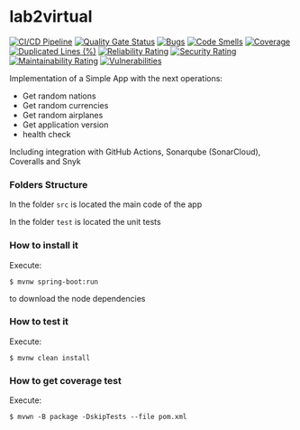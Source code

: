 # lab2virtual

[![CI/CD Pipeline](https://github.com/ElberEsteban/lab2virtual/actions/workflows/build.yml/badge.svg)](https://github.com/ElberEsteban/lab2virtual/actions/workflows/build.yml)
[![Quality Gate Status](https://sonarcloud.io/api/project_badges/measure?project=ElberEsteban_lab2virtual&metric=alert_status)](https://sonarcloud.io/summary/new_code?id=ElberEsteban_lab2virtual)
[![Bugs](https://sonarcloud.io/api/project_badges/measure?project=ElberEsteban_lab2virtual&metric=bugs)](https://sonarcloud.io/summary/new_code?id=ElberEsteban_lab2virtual)
[![Code Smells](https://sonarcloud.io/api/project_badges/measure?project=ElberEsteban_lab2virtual&metric=code_smells)](https://sonarcloud.io/summary/new_code?id=ElberEsteban_lab2virtual)
[![Coverage](https://sonarcloud.io/api/project_badges/measure?project=ElberEsteban_lab2virtual&metric=coverage)](https://sonarcloud.io/summary/new_code?id=ElberEsteban_lab2virtual)
[![Duplicated Lines (%)](https://sonarcloud.io/api/project_badges/measure?project=ElberEsteban_lab2virtual&metric=duplicated_lines_density)](https://sonarcloud.io/summary/new_code?id=ElberEsteban_lab2virtual)
[![Reliability Rating](https://sonarcloud.io/api/project_badges/measure?project=ElberEsteban_lab2virtual&metric=reliability_rating)](https://sonarcloud.io/summary/new_code?id=ElberEsteban_lab2virtual)
[![Security Rating](https://sonarcloud.io/api/project_badges/measure?project=ElberEsteban_lab2virtual&metric=security_rating)](https://sonarcloud.io/summary/new_code?id=ElberEsteban_lab2virtual)
[![Maintainability Rating](https://sonarcloud.io/api/project_badges/measure?project=ElberEsteban_lab2virtual&metric=sqale_rating)](https://sonarcloud.io/summary/new_code?id=ElberEsteban_lab2virtual)
[![Vulnerabilities](https://sonarcloud.io/api/project_badges/measure?project=ElberEsteban_lab2virtual&metric=vulnerabilities)](https://sonarcloud.io/summary/new_code?id=ElberEsteban_lab2virtual)


Implementation of a Simple App with the next operations:

* Get random nations
* Get random currencies
* Get random airplanes
* Get application version
* health check

Including integration with GitHub Actions, Sonarqube (SonarCloud), Coveralls and Snyk

### Folders Structure

In the folder `src` is located the main code of the app

In the folder `test` is located the unit tests

### How to install it

Execute:

```shell
$ mvnw spring-boot:run
```
to download the node dependencies

### How to test it

Execute:

```shell
$ mvnw clean install
```

### How to get coverage test

Execute:

```shell
$ mvwn -B package -DskipTests --file pom.xml